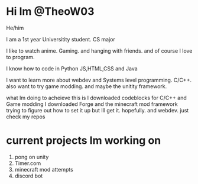 
# Hi Im @TheoW03 


He/him

I am a 1st year Universitity student. CS major 

I like to watch anime. Gaming. and hanging with friends. and of course I love to program.

I know how to code in Python JS,HTML,CSS and Java

I want to learn more about webdev and Systems level programming. C/C++. also want to try game modding. and maybe the unitity framework.

what Im doing to acheieve this is I downloaded codeblocks for C/C++ and Game modding I downloaded Forge and the minecraft mod framework
trying to figure out how to set it up but Ill get it. hopefully. and webdev. just check my repos



# current projects Im working on

1. pong on unity
2. Timer.com 
3. minecraft mod attempts
4. discord bot

